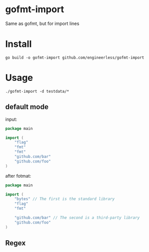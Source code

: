 # gofmt-import

Same as gofmt, but for import lines

# Install

```shell
go build -o gofmt-import github.com/engineerless/gofmt-import
```

# Usage

```shell
./gofmt-import -d testdata/*
```

## default mode

input:

```go
package main

import (
	"flag"
	"fmt"
	"fmt"
	"github.com/bar"
	"github.com/foo"
)
```

after fotmat:

```go
package main

import (
	"bytes" // The first is the standard library
	"flag"
	"fmt"

	"github.com/bar" // The second is a third-party library
	"github.com/foo"
)
```

## Regex